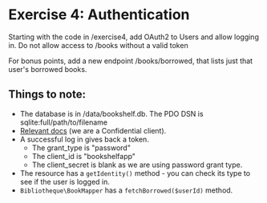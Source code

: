 # Exercise 4: Authentication

Starting with the code in /exercise4, add OAuth2 to Users and allow logging in.
Do not allow access to /books without a valid token

For bonus points, add a new endpoint /books/borrowed, that lists just that
user's borrowed books.

## Things to note:

* The database is in /data/bookshelf.db. The PDO DSN is sqlite:full/path/to/filename
* [Relevant docs](https://apigility.org/documentation/auth/authentication-oauth2#username-and-password-access)
  (we are a Confidential client).
* A successful log in gives back a token.
    * The grant_type is "password"
    * The client_id is "bookshelfapp"
    * The client_secret is blank as we are using password grant type.
* The resource has a `getIdentity()` method - you can check its type to see
  if the user is logged in.
* `Bibliotheque\BookMapper` has a `fetchBorrowed($userId)` method.
